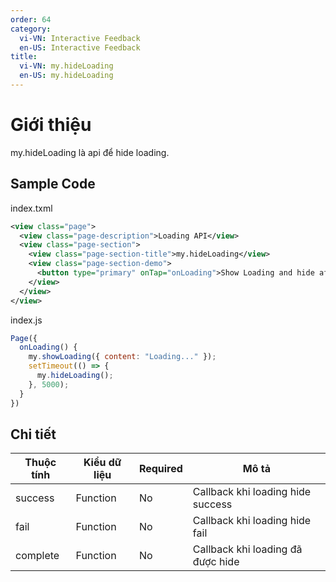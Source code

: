 ```yaml
---
order: 64
category:
  vi-VN: Interactive Feedback
  en-US: Interactive Feedback
title: 
  vi-VN: my.hideLoading
  en-US: my.hideLoading
---
```


# Giới thiệu
my.hideLoading là api để hide loading.
## Sample Code

index.txml
```xml
<view class="page">
  <view class="page-description">Loading API</view>
  <view class="page-section">
    <view class="page-section-title">my.hideLoading</view>
    <view class="page-section-demo">
      <button type="primary" onTap="onLoading">Show Loading and hide after 5s</button>
    </view>
  </view>
</view>
```

index.js
```js
Page({
  onLoading() {
    my.showLoading({ content: "Loading..." });
    setTimeout(() => {
      my.hideLoading();
    }, 5000);
  }
})
```

## Chi tiết
| Thuộc tính     | Kiểu dữ liệu  | Required | Mô tả |
| ------- | --------------- | ------- | --------------- |
| success | Function | No | Callback khi loading hide success |
| fail | Function | No | Callback khi loading hide fail |
| complete | Function | No | Callback khi loading đã được hide |